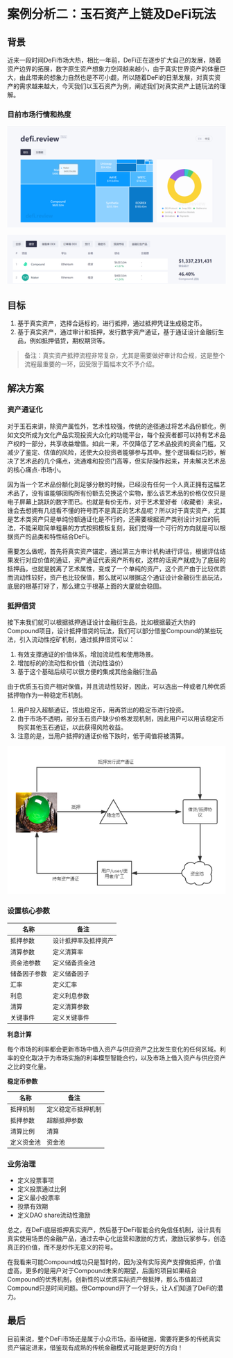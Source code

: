 # 案例分析二：玉石资产上链及DeFi玩法

## 背景

近来一段时间DeFi市场大热，相比一年前，DeFi正在逐步扩大自己的发展，随着资产边界的拓展，数字原生资产想象力空间越来越小，由于真实世界资产的体量巨大，由此带来的想象力自然也是不可小觑，所以随着DeFi的日渐发展，对真实资产的需求越来越大，今天我们以玉石资产为例，阐述我们对真实资产上链玩法的理解。

### 目前市场行情和热度

![defi.review](asset/case2-001-20200702.png)

![defi.review](asset/case2-002-20200702.png)

## 目标

1. 基于真实资产，选择合适标的，进行抵押，通过抵押凭证生成稳定币。
2. 基于真实资产，通过审计和抵押，发行数字资产通证，基于通证设计金融衍生品，例如抵押借贷，期权期货等。

> 备注：真实资产抵押流程非常复杂，尤其是需要做好审计和合规，这是整个流程最重要的一环，因受限于篇幅本文不予介绍。

## 解决方案

### 资产通证化

对于玉石来讲，除资产属性外，艺术性较强，传统的途径通过将艺术品份额化，例如文交所成为文化产品实现投资大众化的功能平台，每个投资者都可以持有艺术品产权的一部分，共享收益增值。如此一来，不仅降低了艺术品投资的资金门槛，又减少了鉴定、估值的风险，还使大众投资者能够参与其中。整个逻辑看似巧妙，解决了艺术品的几个痛点，流通难和投资门高等，但实际操作起来，并未解决艺术品的核心痛点-市场小。

因为当一个艺术品份额化到足够分散的时候，已经没有任何一个人真正拥有这幅艺术品了，没有谁能够回购所有份额去兑换这个实物，那么该艺术品的价格仅仅只是电子屏幕上跳跃的数字而已。也就是有价无市，对于艺术爱好者（收藏者）来说，谁会去想拥有几组看不懂的符号而不是真正的艺术品呢？所以对于真实资产，尤其是艺术类资产只是单纯份额通证化是不行的，还需要根据资产类别设计对应的玩法，不能采取简单粗暴的方式按照模板复刻，我们觉得一个可行的方向就是可以根据资产的品类和特性结合DeFi。

需要怎么做呢，首先将真实资产锚定，通过第三方审计机构进行评估，根据评估结果发行对应价值的通证，资产通证代表资产所有权，这样的话资产就成为了底层的抵押品，也就是脱离了艺术属性，变成了一个单纯的资产，这个资产由于比较优质而流动性较好，资产也比较保值，那么就可以根据这个通证设计金融衍生品玩法，底层的根基打好了，那么建立于根基上面的大厦就会稳固。

### 抵押借贷

接下来我们就可以根据抵押通证设计金融衍生品，比如根据最近大热的Compound项目，设计抵押借贷的玩法，我们可以部分借鉴Compound的某些玩法，引入流动性挖矿机制，通过抵押借贷可以：

1. 有效支撑通证的价值体系，增加流动性和使用场景。
2. 增加标的的流动性和价值（流动性溢价）
3. 基于这个基础后续可以很方便的集成其他金融衍生品

由于优质玉石资产相对保值，并且流动性较好，因此，可以选出一种或者几种优质抵押物作为一种稳定币机制。

1. 用户投入超额通证，贷出稳定币，用再贷出的稳定币进行投资。
2. 由于市场不透明，部分玉石资产缺少价格发现机制，因此用户可以用该稳定币购买其他玉石通证，以此获得风险收益。
3. 注意的是，当用户抵押的通证价格下跌时，低于阈值将被清算。

![system](asset/case2-003-20200702.png)

### 设置核心参数

| 名称         | 备注                 |
| ------------ | -------------------- |
| 抵押参数     | 设计抵押率及抵押资产 |
| 清算参数     | 定义清算率           |
| 资金池参数   | 定义储备资金池       |
| 储备因子参数 | 定义储备因子         |
| 汇率         | 定义汇率             |
| 利息         | 定义利息参数         |
| 清算         | 定义清算参数         |
| 关键事件     | 定义关键事件         |

**利息计算**

每个市场的利率都会更新市场中借入资产与供应资产之比发生变化的任何区域。利率的变化取决于为市场实施的利率模型智能合约，以及市场上借入资产与供应资产之比的变化量。

**稳定币参数**

| 名称       | 备注               |
| ---------- | ------------------ |
| 抵押机制   | 定义稳定币抵押机制 |
| 抵押参数   | 超额抵押参数       |
| 清算比例   | 清算               |
| 定义资金池 | 资金池             |

### 业务治理

- 定义投票事项
- 定义投票通过比例
- 定义最小投票率
- 投票有效期
- 定义DAO share流动性激励

总之，在DeFi底层抵押真实资产，然后基于DeFi智能合约免信任机制，设计具有真实使用场景的金融产品，通过去中心化运营和激励的方式，激励玩家参与，创造真正的价值，而不是炒作无意义的符号。

在我看来可能Compound成功只是暂时的，因为没有实际资产支撑做抵押，价值虚高，更多的是用户对于Compound未来的期望，后面的项目如果结合Compound的优秀机制，创新性的以优质实际资产做抵押，那么市值超过Compound只是时间问题。但Compound开了一个好头，让人们知道了DeFi的潜力。

## 最后

目前来说，整个DeFi市场还是属于小众市场，亟待破圈，需要将更多的传统真实资产锚定进来，借鉴现有成熟的传统金融模式可能是更好的方向！